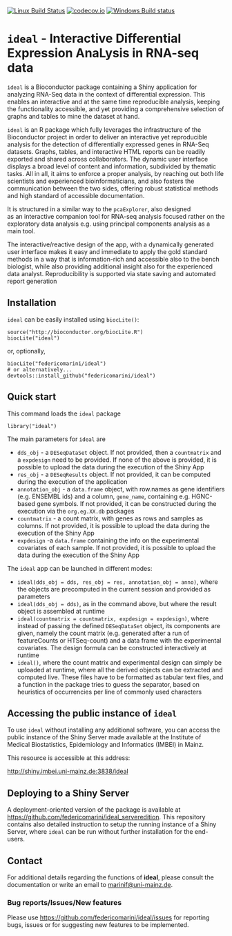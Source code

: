 [![Linux Build Status](https://travis-ci.org/federicomarini/ideal.svg?branch=master)](https://travis-ci.org/federicomarini/ideal)
[![codecov.io](https://codecov.io/github/federicomarini/ideal/coverage.svg?branch=master)](https://codecov.io/github/federicomarini/ideal?branch=master)
[![Windows Build status](https://ci.appveyor.com/api/projects/status/github/federicomarini/ideal?svg=true)](https://ci.appveyor.com/project/federicomarini/ideal)

# `ideal` - Interactive Differential Expression AnaLysis in RNA-seq data

`ideal` is a Bioconductor package containing a Shiny application for
analyzing RNA-Seq data in the context of differential expression. This enables an 
interactive and at the same time reproducible analysis, keeping the functionality accessible, 
and yet providing a comprehensive selection of graphs and tables to mine the dataset
at hand.

`ideal` is an R package which fully leverages the infrastructure of the Bioconductor
project in order to deliver an interactive yet reproducible analysis for the detection
of differentially expressed genes in RNA-Seq datasets. Graphs, tables, and interactive
HTML reports can be readily exported and shared across collaborators. The dynamic 
user interface displays a broad level of content and information, subdivided by 
thematic tasks. All in all, it aims to enforce a proper analysis, by reaching out
both life scientists and experienced bioinformaticians, and also fosters the 
communication between the two sides, offering robust statistical methods and high
standard of accessible documentation.

It is structured in a similar way to the `pcaExplorer`, also designed  
as an interactive companion tool for RNA-seq analysis focused rather on the exploratory
data analysis e.g. using principal components analysis as a main tool.

The interactive/reactive design of the app, with a dynamically generated user 
interface makes it easy and immediate to apply the gold standard methods in a way
that is information-rich and accessible also to the bench biologist, while also
providing additional insight also for the experienced data analyst. Reproducibility 
is supported via state saving and automated report generation

## Installation

`ideal` can be easily installed using `biocLite()`:

```
source("http://bioconductor.org/biocLite.R")
biocLite("ideal")
```

or, optionally, 

```
biocLite("federicomarini/ideal")
# or alternatively...
devtools::install_github("federicomarini/ideal")
```



## Quick start

This command loads the `ideal` package

```
library("ideal")
```

The main parameters for `ideal` are

- `dds_obj` - a `DESeqDataSet` object. If not provided, then a `countmatrix` and a 
`expdesign` need to be provided. If none of the above is provided, it is possible
to upload the data during the execution of the Shiny App
- `res_obj` -  a `DESeqResults` object. If not provided, it can be computed during
the execution of the application
- `annotation_obj` - a `data.frame` object, with row.names as gene identifiers 
(e.g. ENSEMBL ids) and a column, `gene_name`, containing e.g. HGNC-based gene
symbols. If not provided, it can be constructed during the execution via the 
`org.eg.XX.db` packages
- `countmatrix` - a count matrix, with genes as rows and samples as columns.
If not provided, it is possible to upload the data during the execution of
the Shiny App
- `expdesign` -a `data.frame` containing the info on the experimental covariates
of each sample. If not provided, it is possible to upload the data during the
execution of the Shiny App

The `ideal` app can be launched in different modes:

- `ideal(dds_obj = dds, res_obj = res, annotation_obj = anno)`, where the objects 
are precomputed in the current session and provided as parameters
- `ideal(dds_obj = dds)`, as in the command above, but where the result object is
assembled at runtime 
- `ideal(countmatrix = countmatrix, expdesign = expdesign)`, where instead of 
passing the defined `DESeqDataSet` object, its components are given, namely the 
count matrix (e.g. generated after a run of featureCounts or HTSeq-count) and a 
data frame with the experimental covariates. The design formula can be constructed
interactively at runtime
- `ideal()`, where the count matrix and experimental design can simply be uploaded
at runtime, where all the derived objects can be extracted and computed live. These 
files have to be formatted as tabular text files, and a function in the package 
tries to guess the separator, based on heuristics of occurrencies per line of 
commonly used characters

## Accessing the public instance of `ideal` 

To use `ideal` without installing any additional software, you can 
access the public instance of the Shiny Server made available at the Institute of 
Medical Biostatistics, Epidemiology and Informatics (IMBEI) in Mainz.

This resource is accessible at this address: 

http://shiny.imbei.uni-mainz.de:3838/ideal

## Deploying to a Shiny Server

A deployment-oriented version of the package is available at 
https://github.com/federicomarini/ideal_serveredition. This repository contains also
detailed instruction to setup the running instance of a Shiny Server, where `ideal` 
can be run without further installation for the end-users.


## Contact

For additional details regarding the functions of **ideal**, please consult the documentation or 
write an email to marinif@uni-mainz.de. 

### Bug reports/Issues/New features

Please use https://github.com/federicomarini/ideal/issues for reporting bugs, issues or for 
suggesting new features to be implemented.
